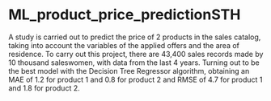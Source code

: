 # ML_product_price_predictionSTH

A study is carried out to predict the price of 2 products in the sales catalog, taking into account the variables of the applied offers and the area of residence. To carry out this project, there are 43,400 sales records made by 10 thousand saleswomen, with data from the last 4 years. Turning out to be the best model with the Decision Tree Regressor algorithm, obtaining an MAE of 1.2 for product 1 and 0.8 for product 2 and RMSE of 4.7 for product 1 and 1.8 for product 2.